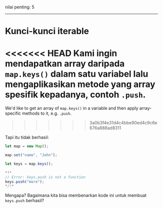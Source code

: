 nilai penting: 5

---

# Kunci-kunci iterable

<<<<<<< HEAD
Kami ingin mendapatkan array daripada `map.keys()` dalam satu variabel lalu mengaplikasikan metode yang array spesifik kepadanya, contoh `.push`.
=======
We'd like to get an array of `map.keys()` in a variable and then apply array-specific methods to it, e.g. `.push`.
>>>>>>> 3a0b3f4e31d4c4bbe90ed4c9c6e676a888ad8311

Tapi itu tidak berhasil:

```js run
let map = new Map();

map.set("name", "John");

let keys = map.keys();

*!*
// Error: keys.push is not a function
keys.push("more");
*/!*
```

Mengapa? Bagaimana kita bisa membenarkan kode ini untuk membuat `keys.push` berhasil?
